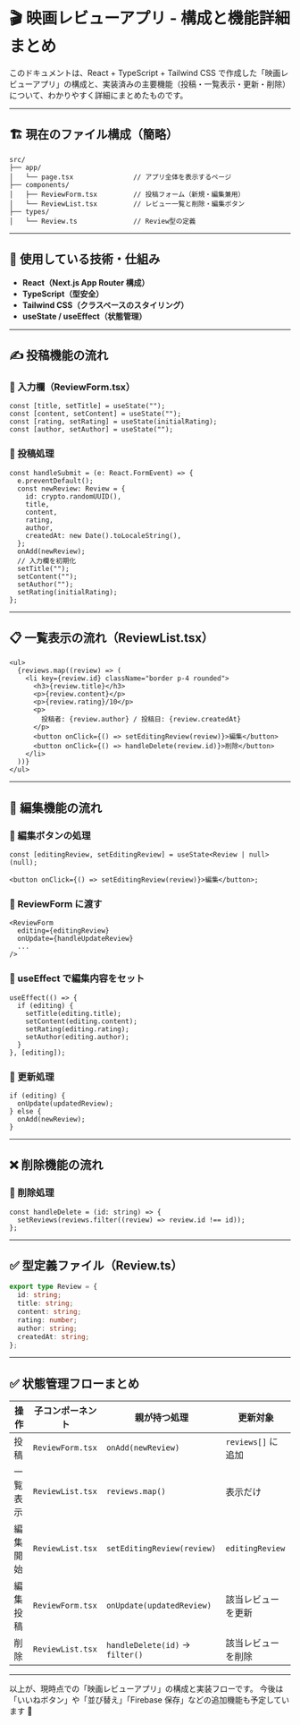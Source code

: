 # 🎬 映画レビューアプリ - 構成と機能詳細まとめ

このドキュメントは、React + TypeScript + Tailwind CSS で作成した「映画レビューアプリ」の構成と、実装済みの主要機能（投稿・一覧表示・更新・削除）について、わかりやすく詳細にまとめたものです。

---

## 🏗️ 現在のファイル構成（簡略）

```
src/
├── app/
│   └── page.tsx               // アプリ全体を表示するページ
├── components/
│   ├── ReviewForm.tsx         // 投稿フォーム（新規・編集兼用）
│   └── ReviewList.tsx         // レビュー一覧と削除・編集ボタン
├── types/
│   └── Review.ts              // Review型の定義
```

---

## 🧩 使用している技術・仕組み

- **React（Next.js App Router 構成）**
- **TypeScript（型安全）**
- **Tailwind CSS（クラスベースのスタイリング）**
- **useState / useEffect（状態管理）**

---

## ✍️ 投稿機能の流れ

### 🔹 入力欄（ReviewForm.tsx）

```tsx
const [title, setTitle] = useState("");
const [content, setContent] = useState("");
const [rating, setRating] = useState(initialRating);
const [author, setAuthor] = useState("");
```

### 🔹 投稿処理

```tsx
const handleSubmit = (e: React.FormEvent) => {
  e.preventDefault();
  const newReview: Review = {
    id: crypto.randomUUID(),
    title,
    content,
    rating,
    author,
    createdAt: new Date().toLocaleString(),
  };
  onAdd(newReview);
  // 入力欄を初期化
  setTitle("");
  setContent("");
  setAuthor("");
  setRating(initialRating);
};
```

---

## 📋 一覧表示の流れ（ReviewList.tsx）

```tsx
<ul>
  {reviews.map((review) => (
    <li key={review.id} className="border p-4 rounded">
      <h3>{review.title}</h3>
      <p>{review.content}</p>
      <p>{review.rating}/10</p>
      <p>
        投稿者: {review.author} / 投稿日: {review.createdAt}
      </p>
      <button onClick={() => setEditingReview(review)}>編集</button>
      <button onClick={() => handleDelete(review.id)}>削除</button>
    </li>
  ))}
</ul>
```

---

## 🔄 編集機能の流れ

### 🔹 編集ボタンの処理

```tsx
const [editingReview, setEditingReview] = useState<Review | null>(null);

<button onClick={() => setEditingReview(review)}>編集</button>;
```

### 🔹 ReviewForm に渡す

```tsx
<ReviewForm
  editing={editingReview}
  onUpdate={handleUpdateReview}
  ...
/>
```

### 🔹 useEffect で編集内容をセット

```tsx
useEffect(() => {
  if (editing) {
    setTitle(editing.title);
    setContent(editing.content);
    setRating(editing.rating);
    setAuthor(editing.author);
  }
}, [editing]);
```

### 🔹 更新処理

```tsx
if (editing) {
  onUpdate(updatedReview);
} else {
  onAdd(newReview);
}
```

---

## ❌ 削除機能の流れ

### 🔹 削除処理

```tsx
const handleDelete = (id: string) => {
  setReviews(reviews.filter((review) => review.id !== id));
};
```

---

## ✅ 型定義ファイル（Review.ts）

```ts
export type Review = {
  id: string;
  title: string;
  content: string;
  rating: number;
  author: string;
  createdAt: string;
};
```

---

## ✅ 状態管理フローまとめ

| 操作     | 子コンポーネント | 親が持つ処理                    | 更新対象           |
| -------- | ---------------- | ------------------------------- | ------------------ |
| 投稿     | `ReviewForm.tsx` | `onAdd(newReview)`              | `reviews[]` に追加 |
| 一覧表示 | `ReviewList.tsx` | `reviews.map()`                 | 表示だけ           |
| 編集開始 | `ReviewList.tsx` | `setEditingReview(review)`      | `editingReview`    |
| 編集投稿 | `ReviewForm.tsx` | `onUpdate(updatedReview)`       | 該当レビューを更新 |
| 削除     | `ReviewList.tsx` | `handleDelete(id)` → `filter()` | 該当レビューを削除 |

---

以上が、現時点での「映画レビューアプリ」の構成と実装フローです。
今後は「いいねボタン」や「並び替え」「Firebase 保存」などの追加機能も予定しています 🌟
